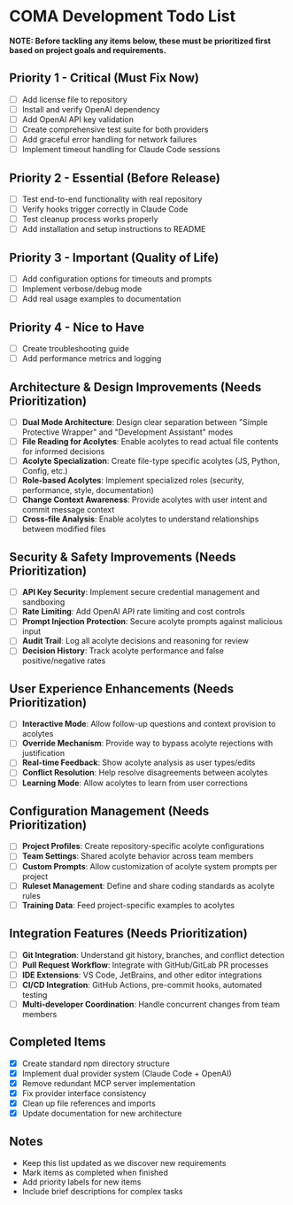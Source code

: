 # COMA Development Todo List

**NOTE: Before tackling any items below, these must be prioritized first based on project goals and requirements.**

## Priority 1 - Critical (Must Fix Now)
- [ ] Add license file to repository
- [ ] Install and verify OpenAI dependency
- [ ] Add OpenAI API key validation
- [ ] Create comprehensive test suite for both providers
- [ ] Add graceful error handling for network failures
- [ ] Implement timeout handling for Claude Code sessions

## Priority 2 - Essential (Before Release)
- [ ] Test end-to-end functionality with real repository
- [ ] Verify hooks trigger correctly in Claude Code
- [ ] Test cleanup process works properly
- [ ] Add installation and setup instructions to README

## Priority 3 - Important (Quality of Life)
- [ ] Add configuration options for timeouts and prompts
- [ ] Implement verbose/debug mode
- [ ] Add real usage examples to documentation

## Priority 4 - Nice to Have
- [ ] Create troubleshooting guide
- [ ] Add performance metrics and logging

## Architecture & Design Improvements (Needs Prioritization)
- [ ] **Dual Mode Architecture**: Design clear separation between "Simple Protective Wrapper" and "Development Assistant" modes
- [ ] **File Reading for Acolytes**: Enable acolytes to read actual file contents for informed decisions
- [ ] **Acolyte Specialization**: Create file-type specific acolytes (JS, Python, Config, etc.)
- [ ] **Role-based Acolytes**: Implement specialized roles (security, performance, style, documentation)
- [ ] **Change Context Awareness**: Provide acolytes with user intent and commit message context
- [ ] **Cross-file Analysis**: Enable acolytes to understand relationships between modified files

## Security & Safety Improvements (Needs Prioritization)
- [ ] **API Key Security**: Implement secure credential management and sandboxing
- [ ] **Rate Limiting**: Add OpenAI API rate limiting and cost controls
- [ ] **Prompt Injection Protection**: Secure acolyte prompts against malicious input
- [ ] **Audit Trail**: Log all acolyte decisions and reasoning for review
- [ ] **Decision History**: Track acolyte performance and false positive/negative rates

## User Experience Enhancements (Needs Prioritization)
- [ ] **Interactive Mode**: Allow follow-up questions and context provision to acolytes
- [ ] **Override Mechanism**: Provide way to bypass acolyte rejections with justification
- [ ] **Real-time Feedback**: Show acolyte analysis as user types/edits
- [ ] **Conflict Resolution**: Help resolve disagreements between acolytes
- [ ] **Learning Mode**: Allow acolytes to learn from user corrections

## Configuration Management (Needs Prioritization)
- [ ] **Project Profiles**: Create repository-specific acolyte configurations
- [ ] **Team Settings**: Shared acolyte behavior across team members
- [ ] **Custom Prompts**: Allow customization of acolyte system prompts per project
- [ ] **Ruleset Management**: Define and share coding standards as acolyte rules
- [ ] **Training Data**: Feed project-specific examples to acolytes

## Integration Features (Needs Prioritization)
- [ ] **Git Integration**: Understand git history, branches, and conflict detection
- [ ] **Pull Request Workflow**: Integrate with GitHub/GitLab PR processes
- [ ] **IDE Extensions**: VS Code, JetBrains, and other editor integrations
- [ ] **CI/CD Integration**: GitHub Actions, pre-commit hooks, automated testing
- [ ] **Multi-developer Coordination**: Handle concurrent changes from team members

## Completed Items
- [x] Create standard npm directory structure
- [x] Implement dual provider system (Claude Code + OpenAI)
- [x] Remove redundant MCP server implementation
- [x] Fix provider interface consistency
- [x] Clean up file references and imports
- [x] Update documentation for new architecture

## Notes
- Keep this list updated as we discover new requirements
- Mark items as completed when finished
- Add priority labels for new items
- Include brief descriptions for complex tasks